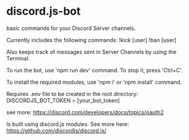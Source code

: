 # discord.js-bot
basic commands for your Discord Server channels.

Currently includes the following commands:
  !kick [user]
  !ban [user]
  
Also keeps track of messages sent in Server Channels by using the Terminal.

To run the bot, use 'npm run dev' command.
To stop it, press 'Ctrl+C'.

To install the required modules, use 'npm i' or 'npm install' command.

Requires .env file to be created in the root directory:
  DISCORDJS_BOT_TOKEN = [your_bot_token]
  
  see more: https://discord.com/developers/docs/topics/oauth2


Is built using discord.js modules.
See more here: https://github.com/discordjs/discord.js/


